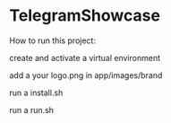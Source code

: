 # TelegramShowcase

How to run this project:

create and activate a virtual environment

add a your logo.png in app/images/brand

run a install.sh

run a run.sh

